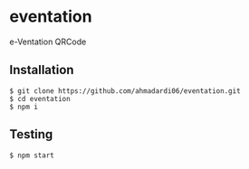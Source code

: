 # eventation
e-Ventation QRCode

## Installation
```
$ git clone https://github.com/ahmadardi06/eventation.git
$ cd eventation
$ npm i
```

## Testing
```
$ npm start
```
